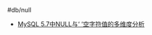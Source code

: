 
#db/null
- [MySQL 5.7中NULL与‘ ‘空字符值的多维度分析](https://blog.csdn.net/hjl_and_djj/article/details/144197895)
